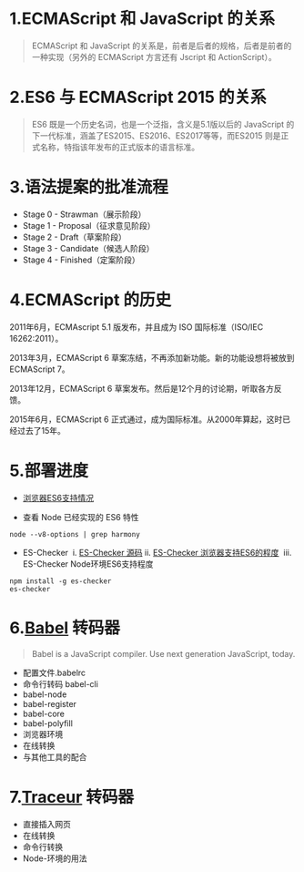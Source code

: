 
# 1.ECMAScript 和 JavaScript 的关系

> ECMAScript 和 JavaScript 的关系是，前者是后者的规格，后者是前者的一种实现（另外的 ECMAScript 方言还有 Jscript 和 ActionScript）。

# 2.ES6 与 ECMAScript 2015 的关系

> ES6 既是一个历史名词，也是一个泛指，含义是5.1版以后的 JavaScript 的下一代标准，涵盖了ES2015、ES2016、ES2017等等，而ES2015 则是正式名称，特指该年发布的正式版本的语言标准。
# 3.语法提案的批准流程
- Stage 0 - Strawman（展示阶段）
- Stage 1 - Proposal（征求意见阶段）
- Stage 2 - Draft（草案阶段）
- Stage 3 - Candidate（候选人阶段）
- Stage 4 - Finished（定案阶段）

# 4.ECMAScript 的历史

2011年6月，ECMAscript 5.1 版发布，并且成为 ISO 国际标准（ISO/IEC 16262:2011）。

2013年3月，ECMAScript 6 草案冻结，不再添加新功能。新的功能设想将被放到 ECMAScript 7。

2013年12月，ECMAScript 6 草案发布。然后是12个月的讨论期，听取各方反馈。

2015年6月，ECMAScript 6 正式通过，成为国际标准。从2000年算起，这时已经过去了15年。
# 5.部署进度

- [浏览器ES6支持情况](kangax.github.io/es5-compat-table/es6/)

- 查看 Node 已经实现的 ES6 特性
```
node --v8-options | grep harmony
```

- ES-Checker
  i. [ES-Checker 源码](https://github.com/ruanyf/es-checker)
  ii. [ES-Checker 浏览器支持ES6的程度](http://ruanyf.github.io/es-checker/)
  iii. ES-Checker Node环境ES6支持程度
```
npm install -g es-checker
es-checker
```
  
# 6.[Babel](https://babeljs.io/) 转码器
> Babel is a JavaScript compiler.
Use next generation JavaScript, today.

- 配置文件.babelrc
- 命令行转码 babel-cli
- babel-node
- babel-register
- babel-core
- babel-polyfill
- 浏览器环境
- 在线转换
- 与其他工具的配合

# 7.[Traceur](https://github.com/google/traceur-compiler) 转码器
- 直接插入网页
- 在线转换
- 命令行转换
- Node-环境的用法
